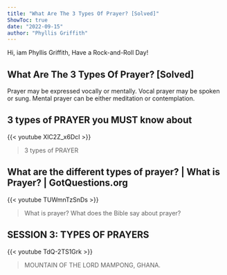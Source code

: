 ```yaml
---
title: "What Are The 3 Types Of Prayer? [Solved]"
ShowToc: true 
date: "2022-09-15"
author: "Phyllis Griffith" 
---
```


Hi, iam Phyllis Griffith, Have a Rock-and-Roll Day!
## What Are The 3 Types Of Prayer? [Solved]
Prayer may be expressed vocally or mentally. Vocal prayer may be spoken or sung. Mental prayer can be either meditation or contemplation.

## 3 types of PRAYER you MUST know about
{{< youtube XlC2Z_x6DcI >}}
>3 types of PRAYER

## What are the different types of prayer? | What is Prayer? | GotQuestions.org
{{< youtube TUWmnTzSnDs >}}
>What is prayer? What does the Bible say about prayer? 

## SESSION 3:  TYPES OF PRAYERS
{{< youtube TdQ-2TS1Grk >}}
>MOUNTAIN OF THE LORD MAMPONG, GHANA.

